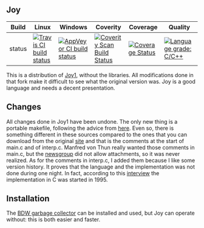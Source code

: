 Joy
---

Build|Linux|Windows|Coverity|Coverage|Quality
---|---|---|---|---|---
status|[![Travis CI build status](https://travis-ci.org/Wodan58/Joy.svg?branch=master)](https://travis-ci.org/Wodan58/Joy)|[![AppVeyor CI build status](https://ci.appveyor.com/api/projects/status/github/Wodan58/Joy?branch=master&svg=true)](https://ci.appveyor.com/project/Wodan58/Joy)|[![Coverity Scan Build Status](https://img.shields.io/coverity/scan/14641.svg)](https://scan.coverity.com/projects/wodan58-joy)|[![Coverage Status](https://coveralls.io/repos/github/Wodan58/Joy/badge.svg?branch=master)](https://coveralls.io/github/Wodan58/Joy?branch=master)|[![Language grade: C/C++](https://img.shields.io/lgtm/grade/cpp/g/Wodan58/Joy.svg?logo=lgtm&logoWidth=18)](https://lgtm.com/projects/g/Wodan58/Joy/context:cpp)

This is a distribution of [Joy1](https://github.com/Wodan58/joy1), without
the libraries. All modifications done in that fork make it difficult to see
what the original version was. Joy is a good language and needs a decent
presentation.

Changes
-------

All changes done in Joy1 have been undone. The only new thing is a portable
makefile, following the advice from [here](nullprogram.com/blog/2017/08/20).
Even so, there is something different in these sources compared to the ones
that you can download from the original [site](www.latrobe.edu.au/humanities/research/research-projects/past-projects/joy-programming-language) and that is
the comments at the start of main.c and of interp.c. Manfred von Thun really
wanted those comments in main.c, but the [newsgroup](https://groups.yahoo.com/neo/groups/concatenative/info) did not allow attachments, so it was never
realized. As for the comments in interp.c, I added them because I like some
version history. It proves that the language and the implementation was not
done during one night. In fact, according to this [interview](https://www.nsl.com/papers/interview.htm) the implementation in C was started in 1995.

Installation
------------

The [BDW garbage collector](https://github.com/ivmai/bdwgc) can be installed
and used, but Joy can operate without: this is both easier and faster.
